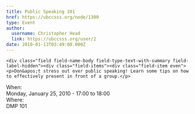 ```yaml
---
title: Public Speaking 101 
href: https://ubccsss.org/node/1300
type: Event
author:
  username: Christopher Head
  link: https://ubccsss.org/user/2
date: 2010-01-13T03:49:00.000Z
---
```



    <div class="field field-name-body field-type-text-with-summary field-label-hidden"><div class="field-items"><div class="field-item even"><p>Don&apos;t stress out over public speaking! Learn some tips on how to effectively present in front of a group.</p>
</div></div></div><div class="field field-name-field-dates field-type-datetime field-label-above"><div class="field-label">When:&#xA0;</div><div class="field-items"><div class="field-item even"><span class="date-display-single">Monday, January 25, 2010 - <span class="date-display-range"><span class="date-display-start">17:00</span> to <span class="date-display-end">18:00</span></span></span></div></div></div><div class="field field-name-field-location field-type-text field-label-above"><div class="field-label">Where:&#xA0;</div><div class="field-items"><div class="field-item even">DMP 101</div></div></div>    <footer>
          </footer>
    